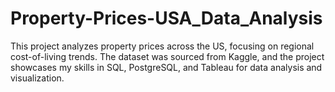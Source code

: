 # Property-Prices-USA_Data_Analysis
This project analyzes property prices across the US, focusing on regional cost-of-living trends. The dataset was sourced from Kaggle, and the project showcases my skills in SQL, PostgreSQL, and Tableau for data analysis and visualization.
